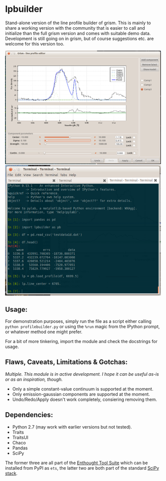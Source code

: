 lpbuilder
=========

Stand-alone version of the line profile builder of grism.
This is mainly to share a working version with the community that is easier to call and initialize than the full grism version and comes with suitable demo data. Development is still going on in grism, but of course suggestions etc. are welcome for this version too.

![Screenshot](screenshot.png "Screenshot") ![Screenshot](screenshot2.png "Screenshot")

Usage:
------

For demonstration purposes, simply run the file as a script either calling `python profilebuilder.py` or using the `%run` magic from the IPython prompt, or whatever method one might prefer.

For a bit of more tinkering, import the module and check the docstrings for usage.

Flaws, Caveats, Limitations & Gotchas:
-------------------------
*Multiple. This module is in active development. I hope it can be useful as-is or as an inspiration, though.*

* Only a simple constant-value continuum is supported at the moment.
* Only emission-gaussian components are supported at the moment.
* Undo/Redo/Apply doesn't work completely, consiering removing them.

Dependencies:
-------------

* Python 2.7 (may work with earlier versions but not tested).
* Traits
* TraitsUI
* Chaco
* Pandas
* SciPy

The former three are all part of the [Enthought Tool Suite][2] which can be installed from PyPI as `ets`, the latter two are both part of the standard [SciPy stack][1].


[1]: http://scipy.org
[2]: http://code.enthought.com

